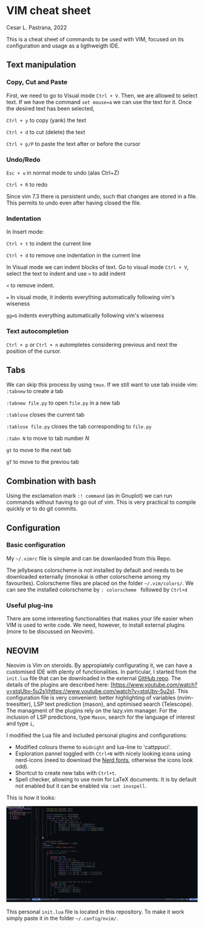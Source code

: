 # VIM cheat sheet

Cesar L. Pastrana, 2022


This is a cheat sheet of commands to be used with VIM, focused on its configuration and usage as a ligthweigth IDE.

## Text manipulation
### Copy, Cut and Paste
First, we need to go to Visual mode `Ctrl + V`. Then, we are allowed to select text. If we have the command `set mouse=a` we can use the text for it. Once the desired text has been selected,

`Ctrl + y` to copy (yank) the text

`Ctrl + d` to cut (delete) the text

`Ctrl + p/P` to paste the text after or before the cursor

### Undo/Redo
`Esc + u` in normal mode to undo (alas Ctrl+Z)

`Ctrl + R` to redo

Since vim 7.3 there is persistent undo, such that changes are stored in a file. This permits to undo even after having closed the file.

### Indentation
In Insert mode:

`Ctrl + t` to indent the current line

`Ctrl + d` to remove one indentation in the current line

In Visual mode we can indent blocks of text. Go to visual mode `Ctrl + V`, select the text to indent and use
`>` to add indent

`<` to remove indent.

`=` In visual mode, it indents everything automatically following vim's wiseness 

`gg=G` indents everything automatically following vim's wiseness 


### Text autocompletion 
`Ctrl + p` or `Ctrl + n` autompletes considering previous and next the position of the cursor.


## Tabs
We can skip this process by using `tmux`. If we still want to use tab inside vim:
`:tabnew` to create a tab

`:tabnew file.py` to open `file.py` in a new tab

`:tablose` closes the current tab

`:tablose file.py` closes the tab corresponding to `file.py`

`:tabn N` to move to tab number $N$

`gt` to move to the next tab

`gT` to move to the previou tab

## Combination with bash
Using the exclamation mark `:! command` (as in Gnuplot) we can run commands without having to go out of vim. This is very practical to compile quickly or to do git commits.


## Configuration

### Basic configuration
My `~/.vimrc` file is simple and can be downlaoded from this Repo.

The jellybeans colorscheme is not installed by default and needs to be downloaded externally (monokai is other colorscheme among my favourites). Colorscheme files are placed on the folder `~/.vim/colors/`. We can see the installed colorscheme by `: colorscheme ` followed by `Ctrl+d`

### Useful plug-ins 
There are some interesting functionalities that makes your life easier when VIM is used to write code. We need, however, to install external plugins (more to be discussed on Neovim).


## NEOVIM
Neovim is Vim on steroids. By appropiately configurating it, we can have a customised IDE with plenty of functionalities.
In particular, I started from the `init.lua` file that can be downloaded in the external [GitHub repo](https://github.com/nvim-lua/kickstart.nvim). The details of the plugins are described here: [https://www.youtube.com/watch?v=stqUbv-5u2s](https://www.youtube.com/watch?v=stqUbv-5u2s).
This configuration file is very convenient: better highlighting of variables (nvim-treesitter), LSP text prediction (mason), and optimised search (Telescope). The managment of the plugins rely on  the lazy.vim manager.
For the inclusion of LSP predictions, type `Mason`, search for the language of interest and type `i`,

I modified the Lua file and included personal plugins and configurations:
- Modified colours theme to `midnight` and lua-line to 'cattppuci'.
- Exploration pannel toggled with `Ctrl+N` with nicely looking icons using nerd-icons (need to download the [Nerd fonts](https://www.nerdfonts.com/), otherwise the icons look odd).
- Shortcut to create new tabs with `Ctrl+t`.
- Spell checker, allowing to use nvim for LaTeX documents. It is by default not enabled but it can be enabled via `:set invspell`.

This is how it looks:

<p align="center">
    <img src="nvim_screen.png" width="631">
</p>

This personal `init.lua` file is located in this repository. To make it work simply paste it in the folder `~/.config/nvim/`.





